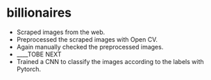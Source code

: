 # billionaires
- Scraped images from the web.
- Preprocessed the scraped images with Open CV.
- Again manually checked the preprocessed images.
- ____TOBE NEXT
- Trained a CNN to classify the images according to the labels with Pytorch.
